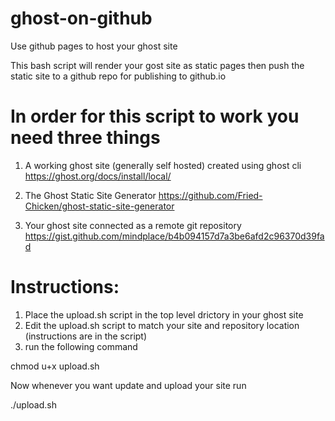# ghost-on-github
Use github pages to host your ghost site

This bash script will render your gost site as static pages then push the static site to a github repo for publishing to github.io

# In order for this script to work you need three things

1. A working ghost site (generally self hosted) created using ghost cli https://ghost.org/docs/install/local/

2. The Ghost Static Site Generator https://github.com/Fried-Chicken/ghost-static-site-generator

3. Your ghost site connected as a remote git repository https://gist.github.com/mindplace/b4b094157d7a3be6afd2c96370d39fad

# Instructions:

1. Place the upload.sh script in the top level drictory in your ghost site
2. Edit the upload.sh script to match your site and repository location (instructions are in the script)
3. run the following command

chmod u+x upload.sh

Now whenever you want update and upload your site run

./upload.sh
